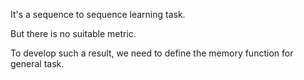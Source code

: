 It's a sequence to sequence learning task.

But there is no suitable metric. 

To develop such a result, we need to define the memory function for general task. 

